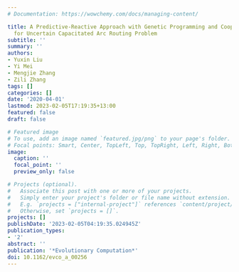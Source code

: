 ```yaml
---
# Documentation: https://wowchemy.com/docs/managing-content/

title: A Predictive-Reactive Approach with Genetic Programming and Cooperative Coevolution
  for Uncertain Capacitated Arc Routing Problem
subtitle: ''
summary: ''
authors:
- Yuxin Liu
- Yi Mei
- Mengjie Zhang
- Zili Zhang
tags: []
categories: []
date: '2020-04-01'
lastmod: 2023-02-05T17:19:35+13:00
featured: false
draft: false

# Featured image
# To use, add an image named `featured.jpg/png` to your page's folder.
# Focal points: Smart, Center, TopLeft, Top, TopRight, Left, Right, BottomLeft, Bottom, BottomRight.
image:
  caption: ''
  focal_point: ''
  preview_only: false

# Projects (optional).
#   Associate this post with one or more of your projects.
#   Simply enter your project's folder or file name without extension.
#   E.g. `projects = ["internal-project"]` references `content/project/deep-learning/index.md`.
#   Otherwise, set `projects = []`.
projects: []
publishDate: '2023-02-05T04:19:35.024945Z'
publication_types:
- '2'
abstract: ''
publication: '*Evolutionary Computation*'
doi: 10.1162/evco_a_00256
---
```

